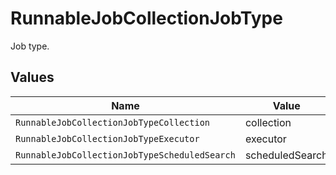 # RunnableJobCollectionJobType

Job type.


## Values

| Name                                          | Value                                         |
| --------------------------------------------- | --------------------------------------------- |
| `RunnableJobCollectionJobTypeCollection`      | collection                                    |
| `RunnableJobCollectionJobTypeExecutor`        | executor                                      |
| `RunnableJobCollectionJobTypeScheduledSearch` | scheduledSearch                               |